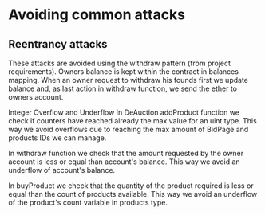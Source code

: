 # Avoiding common attacks

## Reentrancy attacks

These attacks are avoided using the withdraw pattern (from project requirements). Owners balance is kept within the contract in balances mapping. When an owner request to withdraw his founds first we update balance and, as last action in withdraw function, we send the ether to owners account.

Integer Overflow and Underflow
In DeAuction addProduct function we check if counters have reached already the max value for an uint type. This way we avoid overflows due to reaching the max amount of BidPage and products IDs we can manage.

In withdraw function we check that the amount requested by the owner account is less or equal than account's balance. This way we avoid an underflow of account's balance.

In buyProduct we check that the quantity of the product required is less or equal than the count of products available. This way we avoid an underflow of the product's count variable in products type.
